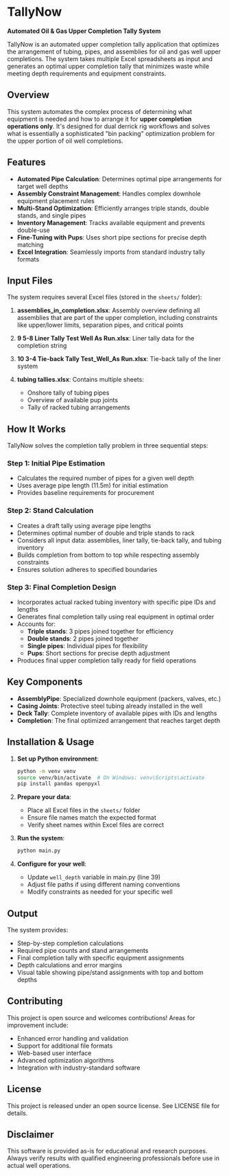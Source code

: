 # TallyNow

**Automated Oil & Gas Upper Completion Tally System**

TallyNow is an automated upper completion tally application that optimizes the arrangement of tubing, pipes, and assemblies for oil and gas well upper completions. The system takes multiple Excel spreadsheets as input and generates an optimal upper completion tally that minimizes waste while meeting depth requirements and equipment constraints.

## Overview

This system automates the complex process of determining what equipment is needed and how to arrange it for **upper completion operations only**. It's designed for dual derrick rig workflows and solves what is essentially a sophisticated "bin packing" optimization problem for the upper portion of oil well completions.

## Features

- **Automated Pipe Calculation**: Determines optimal pipe arrangements for target well depths
- **Assembly Constraint Management**: Handles complex downhole equipment placement rules
- **Multi-Stand Optimization**: Efficiently arranges triple stands, double stands, and single pipes
- **Inventory Management**: Tracks available equipment and prevents double-use
- **Fine-Tuning with Pups**: Uses short pipe sections for precise depth matching
- **Excel Integration**: Seamlessly imports from standard industry tally formats

## Input Files

The system requires several Excel files (stored in the `sheets/` folder):

1. **assemblies_in_completion.xlsx**: Assembly overview defining all assemblies that are part of the upper completion, including constraints like upper/lower limits, separation pipes, and critical points

2. **9 5-8 Liner Tally Test Well As Run.xlsx**: Liner tally data for the completion string

3. **10 3-4 Tie-back Tally Test_Well_As Run.xlsx**: Tie-back tally of the liner system

4. **tubing tallies.xlsx**: Contains multiple sheets:
   - Onshore tally of tubing pipes
   - Overview of available pup joints
   - Tally of racked tubing arrangements

## How It Works

TallyNow solves the completion tally problem in three sequential steps:

### Step 1: Initial Pipe Estimation
- Calculates the required number of pipes for a given well depth
- Uses average pipe length (11.5m) for initial estimation
- Provides baseline requirements for procurement

### Step 2: Stand Calculation
- Creates a draft tally using average pipe lengths
- Determines optimal number of double and triple stands to rack
- Considers all input data: assemblies, liner tally, tie-back tally, and tubing inventory
- Builds completion from bottom to top while respecting assembly constraints
- Ensures solution adheres to specified boundaries

### Step 3: Final Completion Design
- Incorporates actual racked tubing inventory with specific pipe IDs and lengths
- Generates final completion tally using real equipment in optimal order
- Accounts for:
  - **Triple stands**: 3 pipes joined together for efficiency
  - **Double stands**: 2 pipes joined together
  - **Single pipes**: Individual pipes for flexibility
  - **Pups**: Short sections for precise depth adjustment
- Produces final upper completion tally ready for field operations

## Key Components

- **AssemblyPipe**: Specialized downhole equipment (packers, valves, etc.)
- **Casing Joints**: Protective steel tubing already installed in the well
- **Deck Tally**: Complete inventory of available pipes with IDs and lengths
- **Completion**: The final optimized arrangement that reaches target depth

## Installation & Usage

1. **Set up Python environment**:
   ```bash
   python -m venv venv
   source venv/bin/activate  # On Windows: venv\Scripts\activate
   pip install pandas openpyxl
   ```

2. **Prepare your data**:
   - Place all Excel files in the `sheets/` folder
   - Ensure file names match the expected format
   - Verify sheet names within Excel files are correct

3. **Run the system**:
   ```bash
   python main.py
   ```

4. **Configure for your well**:
   - Update `well_depth` variable in main.py (line 39)
   - Adjust file paths if using different naming conventions
   - Modify constraints as needed for your specific well

## Output

The system provides:
- Step-by-step completion calculations
- Required pipe counts and stand arrangements
- Final completion tally with specific equipment assignments
- Depth calculations and error margins
- Visual table showing pipe/stand assignments with top and bottom depths

## Contributing

This project is open source and welcomes contributions! Areas for improvement include:

- Enhanced error handling and validation
- Support for additional file formats
- Web-based user interface
- Advanced optimization algorithms
- Integration with industry-standard software

## License

This project is released under an open source license. See LICENSE file for details.

## Disclaimer

This software is provided as-is for educational and research purposes. Always verify results with qualified engineering professionals before use in actual well operations.